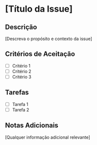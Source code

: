 # [Título da Issue]

## Descrição

[Descreva o propósito e contexto da issue]

## Critérios de Aceitação

- [ ] Critério 1
- [ ] Critério 2
- [ ] Critério 3

## Tarefas

- [ ] Tarefa 1
- [ ] Tarefa 2

## Notas Adicionais

[Qualquer informação adicional relevante]
